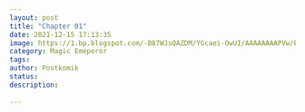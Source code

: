 ```yaml
---
layout: post
title: "Chapter 01"
date: 2021-12-15 17:13:35
image: https://1.bp.blogspot.com/-B87WJsQAZDM/YGcaei-OwUI/AAAAAAAAPVw/ENAv6anu0-Y37-182_i_Jx_k52nDE15dwCLcBGAsYHQ/s72-c/path-of-the-shaman-915203-FDmR0W1b.jpg
category: Magic Emeperor
tags:
author: Postkomik
status: 
description: 
 
---
```

